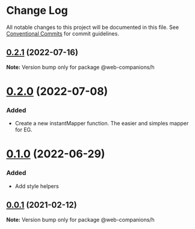 # Change Log

All notable changes to this project will be documented in this file.
See [Conventional Commits](https://conventionalcommits.org) for commit guidelines.

## [0.2.1](https://github.com/sumbad/web-companions/compare/@web-companions/h@0.2.0...@web-companions/h@0.2.1) (2022-07-16)

**Note:** Version bump only for package @web-companions/h

# [0.2.0](https://github.com/sumbad/web-companions/compare/@web-companions/h@0.1.0...@web-companions/h@0.2.0) (2022-07-08)

### Added

- Create a new instantMapper function. The easier and simples mapper for EG.

# [0.1.0](https://github.com/sumbad/web-companions/compare/@web-companions/h@0.1.0-develop.2...@web-companions/h@0.1.0) (2022-06-29)

### Added

- Add style helpers

## [0.0.1](https://github.com/sumbad/web-companions/compare/@web-companions/h@0.1.0-develop.0...@web-companions/h@0.0.1) (2021-02-12)

**Note:** Version bump only for package @web-companions/h
